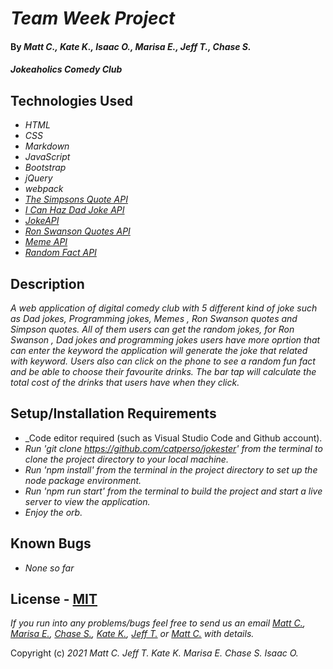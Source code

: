 # _Team Week Project_

#### By _**Matt C., Kate K., Isaac O., Marisa E., Jeff T., Chase S.**_

#### _Jokeaholics Comedy Club_

## Technologies Used

* _HTML_
* _CSS_
* _Markdown_ 
* _JavaScript_
* _Bootstrap_
* _jQuery_
* _webpack_
* _[The Simpsons Quote API](https://thesimpsonsquoteapi.glitch.me/)_
* _[I Can Haz Dad Joke API](https://icanhazdadjoke.com/api)_
* _[JokeAPI](https://sv443.net/jokeapi/v2/)_
* _[Ron Swanson Quotes API](https://github.com/jamesseanwright/ron-swanson-quotes)_
* _[Meme API](https://github.com/D3vd/Meme_Api)_
* _[Random Fact API](https://uselessfacts.jsph.pl/)_

## Description

_A web application of digital comedy club with 5 different kind of joke such as Dad jokes, Programming jokes, Memes , Ron Swanson quotes and Simpson quotes. All of them users can get the random jokes, for Ron Swanson , Dad jokes and programming jokes users have more oprtion that can enter the keyword the application will generate the joke that related with keyword. Users also can click on the phone to see a random fun fact and be able to choose their favourite drinks. The bar tap will calculate the total cost of the drinks that users have when they click._

## Setup/Installation Requirements

* _Code editor required (such as Visual Studio Code and Github account).
* _Run 'git clone https://github.com/catperso/jokester' from the terminal to clone the project directory to your local machine._
* _Run 'npm install' from the terminal in the project directory to set up the node package environment._
* _Run 'npm run start' from the terminal to build the project and start a live server to view the application._
* _Enjoy the orb._

## Known Bugs

* _None so far_

## License - [MIT](https://opensource.org/licenses/MIT)

_If you run into any problems/bugs feel free to send us an email [Matt C.](mailto:mc.casperson@gmail.com), [Marisa E.](mailto:marisaedgar1212@gmail.com), [Chase S.](mailto:chasehstokes@gmail.com), [Kate K.](mailto:keidsiri@gmail.com), [Jeff T.](mailto:effaterrell@gmail.com) or [Matt C.](mailto:isaacoverstreet3@gmail.com) with details._

Copyright (c) _2021_ _Matt C._ _Jeff T._ _Kate K._ _Marisa E._ _Chase S._ _Isaac O._
